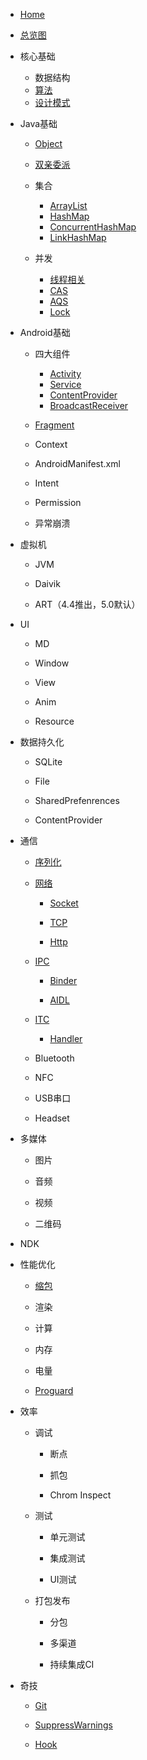 - [Home](/)

- [总览图]()

- 核心基础

  - 数据结构
  - [算法](https://codepoem.github.io/VAlgorithm/)
  - [设计模式](https://codepoem.github.io/VDesignPatterns/)

- Java基础

  - [Object](/javabase/Entrust.md)

  - [双亲委派](/javabase/Entrust.md)

  - 集合

    - [ArrayList](/javabase/collections/ArrayList.md)
    - [HashMap](/javabase/collections/HashMap.md)
    - [ConcurrentHashMap](/javabase/collections/ConcurrentHashMap.md)
    - [LinkHashMap](/javabase/collections/LinkHashMap.md)

  - 并发

    - [线程相关](/javabase/concurrent/Thread.md)
    - [CAS](/javabase/concurrent/CAS.md)
    - [AQS](/javabase/concurrent/AQS.md)
    - [Lock](/javabase/concurrent/Lock.md)

- Android基础

  - 四大组件
  
    - [Activity](/androidbase/Activity.md)
    - [Service](/androidbase/Service.md)
    - [ContentProvider](/androidbase/ContentProvider.md)
    - [BroadcastReceiver](/androidbase/BroadcastReceiver.md)

  - [Fragment](/androidbase/Fragment.md)

  - Context

  - AndroidManifest.xml

  - Intent

  - Permission

  - 异常崩溃

- 虚拟机

  - JVM

  - Daivik

  - ART（4.4推出，5.0默认）

- UI

  - MD

  - Window

  - View

  - Anim

  - Resource

- 数据持久化
  
  - SQLite

  - File

  - SharedPrefenrences

  - ContentProvider

- 通信
  
  - [序列化](/communication/Serialization.md)
  
  - [网络](/communication/net/Net.md)

    - [Socket](/communication/net/Socket.md)

    - [TCP](/communication/net/TCP.md)

    - [Http](/communication/net/Http.md)

  - [IPC](/communication/ipc/IPC.md)

    - [Binder](/communication/ipc/Binder.md)

    - [AIDL](/communication/ipc/Binder.md)

  - [ITC](/communication/itc/ITC.md)

    - [Handler](/communication/itc/Handler.md)

  - Bluetooth

  - NFC

  - USB串口

  - Headset

- 多媒体

  - 图片

  - 音频

  - 视频

  - 二维码

- NDK

- 性能优化

  - [缩包](/performance/Slimming.md)

  - 渲染

  - 计算

  - 内存

  - 电量

  - [Proguard](/performance/Proguard.md)

- 效率

  - 调试

    - 断点

    - 抓包

    - Chrom Inspect

  - 测试

    - 单元测试

    - 集成测试

    - UI测试

  - 打包发布

    - 分包

    - 多渠道

    - 持续集成CI

- 奇技

  - [Git](/tricks/Git.md)

  - [SuppressWarnings](/tricks/SuppressWarnings.md)

  - [Hook](/tricks/Hook.md)
